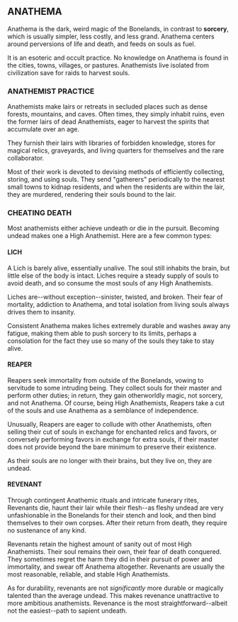 ## ANATHEMA

Anathema is the dark, weird magic of the Bonelands, in contrast to **sorcery**, which is usually simpler, less costly, and less grand. Anathema centers around perversions of life and death, and feeds on souls as fuel.

It is an esoteric and occult practice. No knowledge on Anathema is found in the cities, towns, villages, or pastures. Anathemists live isolated from civilization save for raids to harvest souls.

### ANATHEMIST PRACTICE

Anathemists make lairs or retreats in secluded places such as dense forests, mountains, and caves. Often times, they simply inhabit ruins, even the former lairs of dead Anathemists, eager to harvest the spirits that accumulate over an age.

They furnish their lairs with libraries of forbidden knowledge, stores for magical relics, graveyards, and living quarters for themselves and the rare collaborator.

Most of their work is devoted to devising methods of efficiently collecting, storing, and using souls. They send "gatherers" periodically to the nearest small towns to kidnap residents, and when the residents are within the lair, they are murdered, rendering their souls bound to the lair.

### CHEATING DEATH

Most anathemists either achieve undeath or die in the pursuit. Becoming undead makes one a High Anathemist. Here are a few common types:

#### LICH

A Lich is barely alive, essentially unalive. The soul still inhabits the brain, but little else of the body is intact. Liches require a steady supply of souls to avoid death, and so consume the most souls of any High Anathemists.

Liches are--without exception--sinister, twisted, and broken. Their fear of mortality, addiction to Anathema, and total isolation from living souls always drives them to insanity.

Consistent Anathema makes liches extremely durable and washes away any fatigue, making them able to push sorcery to its limits, perhaps a consolation for the fact they use so many of the souls they take to stay alive.

#### REAPER

Reapers seek immortality from outside of the Bonelands, vowing to servitude to some intruding being. They collect souls for their master and perform other duties; in return, they gain otherworldly magic, not sorcery, and not Anathema. Of course, being High Anathemists, Reapers take a cut of the souls and use Anathema as a semblance of independence.

Unusually, Reapers are eager to collude with other Anathemists, often selling their cut of souls in exchange for enchanted relics and favors, or conversely performing favors in exchange for extra souls, if their master does not provide beyond the bare minimum to preserve their existence.

As their souls are no longer with their brains, but they live on, they are undead.

####  REVENANT

Through contingent Anathemic rituals and intricate funerary rites, Revenants die, haunt their lair while their flesh--as fleshy undead are very unfashionable in the Bonelands for their stench and look, and then bind themselves to their own corpses. After their return from death, they require no sustenance of any kind.

Revenants retain the highest amount of sanity out of most High Anathemists. Their soul remains their own, their fear of death conquered. They sometimes regret the harm they did in their pursuit of power and immortality, and swear off Anathema altogether. Revenants are usually the most reasonable, reliable, and stable High Anathemists.

As for durability, revenants are not *significantly* more durable or magically talented than the average undead. This makes revenance unattractive to more ambitious anathemists. Revenance is the most straightforward--albeit not the easiest--path to sapient undeath. 

